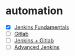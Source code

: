 # automation

- [x] [Jenkins Fundamentals]()
- [ ] [Gitlab]()
- [ ] [Jenkins + Gitlab]()
- [ ] [Advanced Jenkins]()